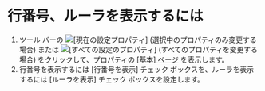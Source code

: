 # 行番号、ルーラを表示するには

1. ツール バーの
![[現在の設定プロパティ]](../../images/properties..png)
(選択中のプロパティのみ変更する場合) または
![[すべての設定のプロパティ]](../../images/allproperties..png)
(すべてのプロパティを変更する場合) をクリックして、プロパティの
[\[基本\] ページ](../../dlg/properties/general/index) を表示します。
2. 行番号を表示するには \[行番号を表示\] チェック ボックスを、ルーラを表示するには \[ルーラを表示\] チェック ボックスを設定します。
